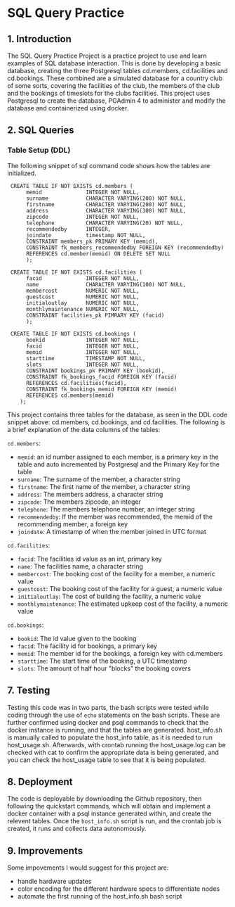 # SQL Query Practice
## 1. Introduction
The SQL Query Practice Project is a practice project to use and learn examples of SQL database interaction. This is done by developing a basic database,
creating the three Postgresql tables cd.members, cd.facilities and cd.bookings. These combined are a simulated database for a country club of some sorts, covering the facilities of the club,
the members of the club and the bookings of timeslots for the clubs facilities. This project uses Postgresql to create the database, PGAdmin 4 to administer and modify the database and containerized using docker.

## 2. SQL Queries
### Table Setup (DDL)
The following snippet of sql command code shows how the tables are initialized.

     CREATE TABLE IF NOT EXISTS cd.members (
          memid              INTEGER NOT NULL,
          surname            CHARACTER VARYING(200) NOT NULL,
          firstname          CHARACTER VARYING(200) NOT NULL,
          address            CHARACTER VARYING(300) NOT NULL,
          zipcode            INTEGER NOT NULL,
          telephone          CHARACTER VARYING(20) NOT NULL,
          recommendedby      INTEGER,
          joindate           timestamp NOT NULL,
          CONSTRAINT members_pk PRIMARY KEY (memid),
          CONSTRAINT fk_members_recommendedby FOREIGN KEY (recommendedby)
          REFERENCES cd.member(memid) ON DELETE SET NULL
          );

     CREATE TABLE IF NOT EXISTS cd.facilities (
          facid              INTEGER NOT NULL,
          name               CHARACTER VARYING(100) NOT NULL,
          membercost         NUMERIC NOT NULL,
          guestcost          NUMERIC NOT NULL,
          initialoutlay      NUMERIC NOT NULL,
          monthlymaintenance NUMERIC NOT NULL,
          CONSTRAINT facilities_pk PIMRARY KEY (facid)
          );

     CREATE TABLE IF NOT EXISTS cd.bookings (
          bookid             INTEGER NOT NULL,
          facid              INTEGER NOT NULL,
          memid              INTEGER NOT NULL,
          starttime          TIMESTAMP NOT NULL,
          slots              INTEGER NOT NULL,
          CONSTRAINT bookings_pk PRIMARY KEY (bookid),
          CONSTRAINT fk_bookings_facid FOREIGN KEY (facid)
          REFERENCES cd.facilities(facid),
          CONSTRAINT fk_bookings_memid FOREIGN KEY (memid)
          REFERENCES cd.members(memid)
        );

This project contains three tables for the database, as seen in the DDL code snippet above: cd.members, cd.bookings, and cd.facilities. The following is a brief explanation of the data columns of the tables:

`cd.members`:
+ `memid`: an id number assigned to each member, is a primary key in the table and auto incremented by Postgresql and the Primary Key for the table
+ `surname`: The surname of the member, a character string
+ `firstname`: The first name of the member, a character string
+ `address`: The members address, a character string
+ `zipcode`: The members zipcode, an integer
+ `telephone`: The members telephone number, an integer string
+ `recommendedby`: If the member was recommended, the memid of the recommending member, a foreign key
+ `joindate`: A timestamp of when the member joined in UTC format

`cd.facilities`:
+ `facid`: The facilities id value as an int, primary key
+ `name`: The facilities name, a character string
+ `membercost`: The booking cost of the facility for a member, a numeric value
+ `guestcost`: The booking cost of the facility for a guest, a numeric value
+ `initialoutlay`: The cost of building the facility, a numeric value
+ `monthlymaintenance`: The estimated upkeep cost of the facility, a numeric value

`cd.bookings`:
+ `bookid`: The id value given to the booking
+ `facid`: The facility id for bookings, a primary key
+ `memid`: The member id for the bookings, a foreign key with cd.members
+ `starttime`: The start time of the booking, a UTC timestamp
+ `slots`: The amount of half hour "blocks" the booking covers 
  
## 7. Testing
Testing this code was in two parts, the bash scripts were tested while coding through the use of `echo` statements on the bash scripts. These are further confirmed using docker and psql commands to check that the docker instance is running, and that the tables are generated. host_info.sh is manually called to populate the host_info table, as it is needed to run host_usage.sh. Afterwards, with crontab running the host_usage.log can be checked with cat to confirm the appropriate data is being generated, and you can check the host_usage table to see that it is being populated.

## 8. Deployment
The code is deployable by downloading the Github repository, then following the quickstart commands, which will obtain and implement a docker container with a psql instance generated within, and create the relevent tables. Once the `host_info.sh` script is run, and the crontab job is created, it runs and collects data autonomously.

## 9. Improvements
Some impovements I would suggest for this project are:
  + handle hardware updates
  + color encoding for the different hardware specs to differentiate nodes
  + automate the first running of the host_info.sh bash script
